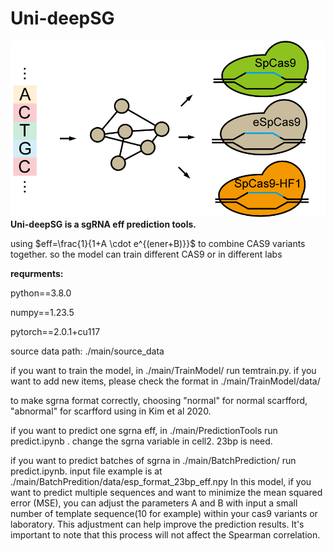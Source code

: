 # Uni-deepSG
![uni-deepSG](./topic.png)
**Uni-deepSG is a sgRNA eff prediction tools.**

using $eff=\frac{1}{1+A \cdot e^{(ener+B)}}$ to combine CAS9 variants together. so the model can train different CAS9 or in different labs 

**requrments:**

python==3.8.0

numpy==1.23.5

pytorch==2.0.1+cu117

source data path: ./main/source_data

if you want to train the model, in ./main/TrainModel/ run temtrain.py. if you want to add new items, please check the format in ./main/TrainModel/data/

to make sgrna format correctly, choosing "normal" for normal scarfford, "abnormal" for scarfford using in Kim et al 2020. 

if you want to predict one sgrna eff, in ./main/PredictionTools run predict.ipynb . change the sgrna variable in cell2. 23bp is need.

if you want to predict batches of sgrna in ./main/BatchPrediction/ run predict.ipynb. input file example is at ./main/BatchPredition/data/esp_format_23bp_eff.npy
In this model, if you want to predict multiple sequences and want to minimize the mean squared error (MSE), you can adjust the parameters A and B with input a small number of template sequence(10 for example) within your cas9 variants or laboratory. This adjustment can help improve the prediction results. It's important to note that this process will not affect the Spearman correlation.
